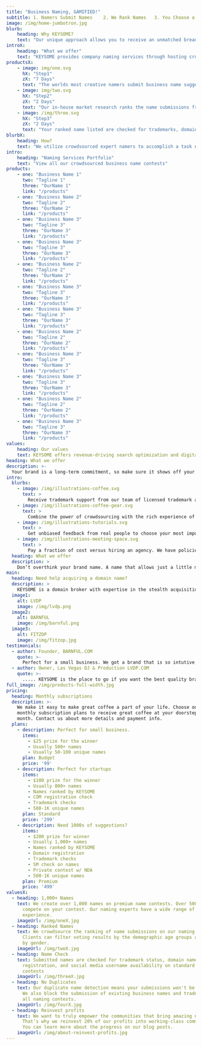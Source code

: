 ```yaml
---
title: "Business Naming, GAMIFIED!"
subtitle: 1. Namers Submit Names    2. We Rank Names   3. You Choose a Winner
image: /img/home-jumbotron.jpg
blurb:
    heading: Why KEYSOME?
    text: "Our unique approach allows you to receive an unmatched breadth of business name ideas from world's largest community of naming experts. Find the perfect name for your brand and ensure you receive more ideas from our top-quality creatives and pick your name with confidence."
introX:
    heading: "What we offer"
    text: "KEYSOME provides company naming services through hosting crowdsourced naming contests. Our namers create product names and domain names for start-ups across the world."
productsX:
    - image: img/one.svg
      hX: "Step1"
      zX: "7 Days"
      text: "The worlds most creative namers submit business name suggestions on your contest. Our team creates brilliant names for your startup."
    - image: img/two.svg
      hX: "Step2"
      zX: "2 Days"
      text: "Our in-house market research ranks the name submissions from top to bottom. You are delivered a list of names with the very best names at the top.."
    - image: /img/three.svg
      hX: "Step3"
      zX: "2 Days"
      text: "Your ranked name listed are checked for trademarks, domain name availability. You pick a winning name and winner gets paid."
blurbX:
    heading: How?
    text: "We utilize crowdsourced expert namers to accomplish a task normally solved by an branding agency at a more affordable budget. KEYSOME helps clients pool suggestions for a creative name for their startup, business, product, or website."
intro:
    heading: "Naming Services Portfolio"
    text: "View all our crowdsourced business name contests"
products:
    - one: "Business Name 1"
      two: "Tagline 1"
      three: "OurName 1"
      link: "/products"
    - one: "Business Name 2"
      two: "Tagline 2"
      three: "OurName 2"
      link: "/products"
    - one: "Business Name 3"
      two: "Tagline 3"
      three: "OurName 3"
      link: "/products"
    - one: "Business Name 3"
      two: "Tagline 3"
      three: "OurName 3"
      link: "/products"    
    - one: "Business Name 2"
      two: "Tagline 2"
      three: "OurName 2"
      link: "/products"
    - one: "Business Name 3"
      two: "Tagline 3"
      three: "OurName 3"
      link: "/products"
    - one: "Business Name 3"
      two: "Tagline 3"
      three: "OurName 3"
      link: "/products"    
    - one: "Business Name 2"
      two: "Tagline 2"
      three: "OurName 2"
      link: "/products"
    - one: "Business Name 3"
      two: "Tagline 3"
      three: "OurName 3"
      link: "/products"
    - one: "Business Name 3"
      two: "Tagline 3"
      three: "OurName 3"
      link: "/products"    
    - one: "Business Name 2"
      two: "Tagline 2"
      three: "OurName 2"
      link: "/products"
    - one: "Business Name 3"
      two: "Tagline 3"
      three: "OurName 3"
      link: "/products"      
values:
    heading: Our values
    text: KEYSOME offers revenue-driving search optimization and digital marketing strategy for forward-thinking teams. KEYSOME is a startup for anyone who believes great ideas deserve its best. The real question is — How much is your time worth?
heading: What we offer
description: >-
  Your brand is a long-term commitment, so make sure it shows off your personality. Do you know your target audience? What are you chasing? With a great name, it's your time to be right. KEYSOME helps you find a name that sticks. If your brand name isn't up to scratch, then you'll miss out on traffic and conversions & make your business will always stand out. 
intro:
  blurbs:
    - image: /img/illustrations-coffee.svg
      text: >
        Receive trademark support from our team of licensed trademark attorneys. We work high end audience testing allows you to poll your target demographics to get unbiased feedback on your requirements.
    - image: /img/illustrations-coffee-gear.svg
      text: >
        Combine the power of crowdsourcing with the rich experience of our branding consultants.  Harness our strong community of talented crowd-sourced branding professionals to create your entire brand.
    - image: /img/illustrations-tutorials.svg
      text: >
        Get unbiased feedback from real people to choose your most important brand elements with confidence. Work with our team of experienced licensed trademark attorneys to protect your name, tagline, and logo with the USPTO.
    - image: /img/illustrations-meeting-space.svg
      text: >
        Pay a fraction of cost versus hiring an agency. We have policies in place to ensure that you are satisfied with your experience. Ready to get started? Launch a contest and start receiving submissions instantly.
  heading: What we offer
  description: >
    Don’t overthink your brand name. A name that allows just a little more buzz is a name that helps you grow. Controlling your tone will help you hone your business naming process. A good brand name will bolster your business by giving your audience a point of connection and helping the brand stand out from the crowd.
main:
  heading: Need help acquiring a domain name?
  description: >
    KEYSOME is a domain broker with expertise in the stealth acquisitions of domain names.  Leverage our decades of experience negotiating domain acquisitions with stealth and anonymity which means you save money.  By working with us, you will have access to the largest portfolio of public and private domains in the industry.
  image1:
    alt: LVDP
    image: /img/lvdp.png
  image2:
    alt: BARNFUL
    image: /img/barnful.png
  image3:
    alt: FITZOP
    image: /img/fitzop.jpg
testimonials:
  - author: Founder, BARNFUL.COM
    quote: >-
      Perfect for a small business. We got a brand that is so intutive. Everyone was very helpful in collaborating...
  - author: Owner, Las Vegas DJ & Production LVDP.COM
    quote: >-
      ..... KEYSOME is the place to go if you want the best quality branding. Got exact match for our business, sweet sauce!
full_image: /img/products-full-width.jpg
pricing:
  heading: Monthly subscriptions
  description: >-
    We make it easy to make great coffee a part of your life. Choose one of our
    monthly subscription plans to receive great coffee at your doorstep each
    month. Contact us about more details and payment info.
  plans:
    - description: Perfect for small business.
      items:
        - $25 prize for the winner
        - Usually 500+ names
        - Usually 50-100 unique names
      plan: Budget
      price: '99'
    - description: Perfect for startups
      items:
        - $100 prize for the winner
        - Usually 800+ names
        - Names ranked by KEYSOME
        - COM registration check
        - Trademark checks
        - 500-1K unique names
      plan: Standard
      price: '299'
    - description: Need 1000s of suggestions?
      items:
        - $200 prize for winner
        - Usually 1,000+ names
        - Names ranked by KEYSOME
        - Domain registration
        - Trademark checks
        - SM check on names
        - Private contest w/ NDA
        - 500-1K unique names
      plan: Premium
      price: '499'
valuesX:
  - heading: 1,000+ Names
    text: We create over 1,000 names on premium name contests. Over 500 Namers will
      compete on your contest. Our naming experts have a wide range of
      experience.
    imageUrl: /img/oneX.jpg
  - heading: Ranked Names
    text: We crowdsource the ranking of name submissions on our naming contests.
      Clients can filter voting results by the demographic age groups as well as
      by gender.
    imageUrl: /img/twoX.jpg
  - heading: Name Check
    text: Submitted names are checked for trademark status, domain name
      registration, and social media username availability on standard name
      contests
    imageUrl: /img/threeX.jpg
  - heading: No Duplicates
    text: Our duplicate name detection means your submissions won't be repetitive.
      We also block the submission of existing business names and trademarks on
      all naming contests.
    imageUrl: /img/fourX.jpg
  - heading: Reinvest profits
    text: We want to truly empower the communities that bring amazing names to you.
      That’s why we reinvest 20% of our profits into working-class communities.
      You can learn more about the progress on our blog posts.
    imageUrl: /img/about-reinvest-profits.jpg
---
```

